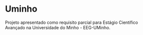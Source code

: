 # Uminho

Projeto apresentado como requisito parcial para Estágio Científico Avançado na Universidade do Minho - EEG-UMinho.
